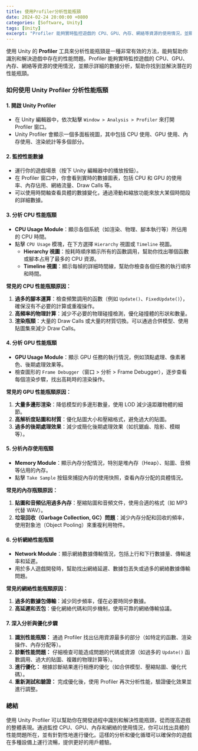 ```yaml
---
title: 使用Profiler分析性能瓶頸
date: 2024-02-24 20:00:00 +0800
categories: [Software, Unity]
tags: [Unity] 
excerpt: "Profiler 能夠實時監控遊戲的 CPU、GPU、內存、網絡等資源的使用情況，並顯示詳細的數據分析，幫助你找到並解決潛在的性能瓶頸"
---
```


使用 Unity 的 **Profiler** 工具來分析性能瓶頸是一種非常有效的方法，能夠幫助你識別和解決遊戲中存在的性能問題。Profiler 能夠實時監控遊戲的 CPU、GPU、內存、網絡等資源的使用情況，並顯示詳細的數據分析，幫助你找到並解決潛在的性能瓶頸。

### **如何使用 Unity Profiler 分析性能瓶頸**

#### **1. 開啟 Unity Profiler**

- 在 Unity 編輯器中，依次點擊 `Window > Analysis > Profiler` 來打開 Profiler 窗口。
- Unity Profiler 會顯示一個多面板視圖，其中包括 CPU 使用、GPU 使用、內存使用、渲染統計等多個部分。

#### **2. 監控性能數據**

- 運行你的遊戲場景（按下 Unity 編輯器中的播放按鈕）。
- 在 Profiler 窗口中，你會看到實時的數據圖表，包括 CPU 和 GPU 的使用率、內存佔用、網絡流量、Draw Calls 等。
- 可以使用時間軸查看具體的數據變化，通過滑動和縮放功能來放大某個時間段的詳細數據。

#### **3. 分析 CPU 性能瓶頸**

- **CPU Usage Module**：顯示各個系統（如渲染、物理、腳本執行等）所佔用的 CPU 時間。
- 點擊 `CPU Usage` 模塊，在下方選擇 `Hierarchy` 視圖或 `Timeline` 視圖。
  - **Hierarchy 視圖**：按耗時順序顯示所有的函數調用，幫助你找出哪個函數或腳本占用了最多的 CPU 資源。
  - **Timeline 視圖**：顯示每幀的詳細時間線，幫助你檢查各個任務的執行順序和時間。

**常見的 CPU 性能瓶頸原因：**

1. **過多的腳本運算**：檢查頻繁調用的函數（例如 `Update()`、`FixedUpdate()`），確保沒有不必要的計算或重複操作。
2. **高頻率的物理計算**：減少不必要的物理碰撞檢測，優化碰撞體的形狀和數量。
3. **渲染瓶頸**：大量的 Draw Calls 或大量的材質切換。可以通過合併模型、使用貼圖集來減少 Draw Calls。

#### **4. 分析 GPU 性能瓶頸**

- **GPU Usage Module**：顯示 GPU 任務的執行情況，例如頂點處理、像素著色、後期處理效果等。
- 檢查圖形的 `Frame Debugger`（窗口 > 分析 > Frame Debugger），逐步查看每個渲染步驟，找出高耗時的渲染操作。

**常見的 GPU 性能瓶頸原因：**

1. **大量多邊形渲染**：降低模型的多邊形數量，使用 LOD 減少遠距離物體的細節。
2. **高解析度貼圖和材質**：優化貼圖大小和壓縮格式，避免過大的貼圖。
3. **過多的後期處理效果**：減少或簡化後期處理效果（如抗鋸齒、陰影、模糊等）。

#### **5. 分析內存使用瓶頸**

- **Memory Module**：顯示內存分配情況，特別是堆內存（Heap）、貼圖、音頻等佔用的內存。
- 點擊 `Take Sample` 按鈕來捕捉內存的使用快照，查看內存分配的具體情況。

**常見的內存瓶頸原因：**

1. **貼圖和音頻佔用過多內存**：壓縮貼圖和音頻文件，使用合適的格式（如 MP3 代替 WAV）。
2. **垃圾回收（Garbage Collection, GC）問題**：減少內存分配和回收的頻率，使用對象池（Object Pooling）來重複利用物件。

#### **6. 分析網絡性能瓶頸**

- **Network Module**：顯示網絡數據傳輸情況，包括上行和下行數據量、傳輸速率和延遲。
- 用於多人遊戲開發時，幫助找出網絡延遲、數據包丟失或過多的網絡數據傳輸問題。

**常見的網絡性能瓶頸原因：**

1. **過多的數據包傳輸**：減少同步頻率，僅在必要時同步數據。
2. **高延遲和丟包**：優化網絡代碼和同步機制，使用可靠的網絡傳輸協議。

#### **7. 深入分析與優化步驟**

1. **識別性能瓶頸：** 通過 Profiler 找出佔用資源最多的部分（如特定的函數、渲染操作、內存分配等）。
2. **診斷性能問題：** 仔細檢查可能造成問題的代碼或資源（如過多的 `Update()` 函數調用、過大的貼圖、複雜的物理計算等）。
3. **進行優化：** 根據診斷結果進行相應的優化（如合併模型、壓縮貼圖、優化代碼）。
4. **重新測試和驗證：** 完成優化後，使用 Profiler 再次分析性能，驗證優化效果並進行調整。

### **總結**

使用 Unity Profiler 可以幫助你在開發過程中識別和解決性能瓶頸，從而提高遊戲的整體表現。通過監控 CPU、GPU、內存和網絡的使用情況，你可以找出具體的性能問題所在，並有針對性地進行優化。這樣的分析和優化循環可以確保你的遊戲在多種設備上運行流暢，提供更好的用戶體驗。
